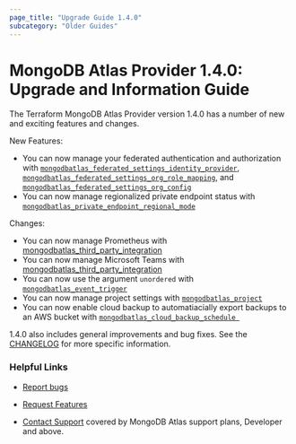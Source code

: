 ```yaml
---
page_title: "Upgrade Guide 1.4.0"
subcategory: "Older Guides"  
---
```


# MongoDB Atlas Provider 1.4.0: Upgrade and Information Guide

The Terraform MongoDB Atlas Provider version 1.4.0 has a number of new and exciting features and changes.

New Features:

* You can now manage your federated authentication and authorization with  [`mongodbatlas_federated_settings_identity_provider`](https://registry.terraform.io/providers/mongodb/mongodbatlas/latest/docs/resources/federated_settings_identity_provider),   [`mongodbatlas_federated_settings_org_role_mapping`](https://registry.terraform.io/providers/mongodb/mongodbatlas/latest/docs/resources/federated_settings_org_role_mapping), and [`mongodbatlas_federated_settings_org_config`](https://registry.terraform.io/providers/mongodb/mongodbatlas/latest/docs/resources/federated_settings_org_config)
* You can now manage regionalized private endpoint status with [`mongodbatlas_private_endpoint_regional_mode`](https://registry.terraform.io/providers/mongodb/mongodbatlas/latest/docs/resources/private_endpoint_regional_mode)

Changes:

* You can now manage Prometheus with [mongodbatlas_third_party_integration](https://registry.terraform.io/providers/mongodb/mongodbatlas/latest/docs/resources/third_party_integration)
* You can now manage Microsoft Teams with [mongodbatlas_third_party_integration](https://registry.terraform.io/providers/mongodb/mongodbatlas/latest/docs/resources/third_party_integration)
* You can now use the argument `unordered` with [`mongodbatlas_event_trigger`](https://registry.terraform.io/providers/mongodb/mongodbatlas/latest/docs/resources/event_trigger)
* You can now manage project settings with [`mongodbatlas_project`](https://registry.terraform.io/providers/mongodb/mongodbatlas/latest/docs/resources/project)
* You can now enable cloud backup to automatiacially export backups to an AWS bucket with [`mongodbatlas_cloud_backup_schedule `](https://registry.terraform.io/providers/mongodb/mongodbatlas/latest/docs/resources/cloud_backup_schedule)

1.4.0 also includes general improvements and bug fixes. See the [CHANGELOG](https://github.com/mongodb/terraform-provider-mongodbatlas/blob/master/CHANGELOG.md) for more specific information.

### Helpful Links

* [Report bugs](https://github.com/mongodb/terraform-provider-mongodbatlas/issues)

* [Request Features](https://feedback.mongodb.com/forums/924145-atlas?category_id=370723)

* [Contact Support](https://docs.atlas.mongodb.com/support/) covered by MongoDB Atlas support plans, Developer and above.
  